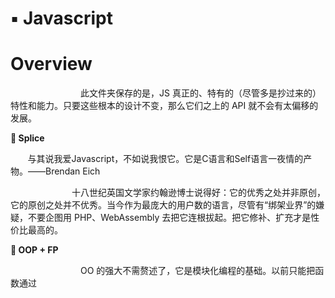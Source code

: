# ▪️ Javascript
# Overview
        此文件夹保存的是，JS 真正的、特有的（尽管多是抄过来的）特性和能力。只要这些根本的设计不变，那么它们之上的 API 就不会有太偏移的发展。



**👶 Splice**

       与其说我爱Javascript，不如说我恨它。它是C语言和Self语言一夜情的产物。——Brendan Eich

       十八世纪英国文学家约翰逊博士说得好：它的优秀之处并非原创，它的原创之处并不优秀。当今作为最庞大的用户数的语言，尽管有“绑架业界”的嫌疑，不要企图用 PHP、WebAssembly 去把它连根拔起。把它修补、扩充才是性价比最高的。



**🙉 OOP + FP**

        OO 的强大不需赘述了，它是模块化编程的基础。以前只能把函数通过 <script> 叠在一起，而 ESM 成熟的今天效率高了不少。

        函数式编程是面向数学的抽象，将计算描述为一种**表达式求值**（参数进入表达式后得到返回值），其实，函数式程序就是一个表达式。

* 函数是第一公民
* 函数应该是纯函数，没有副作用，其结果唯一

        第一点在语法上实现了，让函数能被赋值和加工（curry & compose）。第二点就落入了学术的范畴，在业务中难以施展。至于表达式，所有的编程语言都能做到。所以说，FP 是其思想这个说法有点牵强。



Ref

* [Javascript诞生记 - 阮一峰的网络日志](https://www.ruanyifeng.com/blog/2011/06/birth_of_javascript.html)
* [JavaScript算是严格意义上的编程语言吗？ - 知乎](https://www.zhihu.com/question/23569951)

---


# 🥷 Ninja
【5/14】

|规划|Learning|Done|Used|
| ----- | ----- | ----- | ----- |
|**【浏览器】**<br><br>* DOM 操作<br>* 事件<br>* 技巧| |* 平台与运用|* 页面构建与生命|
|【对象】<br><br>* 对象-访问<br>* 集合|* 对象-原型| | |
|**【函数】**| |* 函数-参数和环境<br>* 函数-闭包和作用域<br>* 生成器和 Promise|* 函数-对象和参数|
|**【扩展】**<br><br>* 正则<br>* 模块化| | | |



# 🐣 诞生
* 背景：网景公司拥抱JAVA
   * 平台
      * 浏览器：C ++
      * 服务器：（浏览器 V8 core）Nodejs
   * 骨架、肉体与机能
      * HTML：标记语言（计算机科学家Tim Berners-Lee发明，描述文档结构，也算是计算机语言）
      * CSS：层叠样式表（同是万维网发明者1990年创造，经过4年后走出实验室）
      * JS：编程语言（图灵完备）
* 作者：Brendan Eich 对 JAVA 没有兴趣，花了10天设计出来JS
* 结果：混合产物，函数式编程（作者专长） + 简化的面向对象（公司要求模仿JAVA），总和4种语言的特长
   * （1）借鉴 C 语言的基本语法；
   * （2）借鉴 Java 语言的数据类型和内存管理；
   * （3）借鉴 Scheme 语言，将函数提升到"第一等公民"（first class）的地位；
   * （4）借鉴 Self 语言，使用基于原型（prototype）的继承机制。
* 未来
   * 全领域

   * 网页
   * 后端
   * 人工智能
   * 物理引擎
   * 网页游戏
   * AR、VR
* 全功能
   * 安全（劫持）
   * 多端适配
   * 算法问题（比如最短路径）
   * 抽象问题（投影仪模型）
   * 数据可视化（需要数学与物理知识）



## 优点
* 解释性语言
   * 不需要先编译。直接输入到浏览器，就能逐行解释
   * 弱类型。变量能直接改变类型
   * 安全，不可以修改文件
   * 作用域互借：灵活（调用对象方便）
* 浏览器
   * 多线程：复杂（注意渲染、网络请求等线程的等待问题，但是 JS 是单线程的）
   * 事件驱动
   * 跨平台，前后端兼吃



## 缺点
* 弱类型：类型难判断，且容易互换
* 错误类型：null、NaN 等判断奇妙
* 不够完整

时间推移，小缺陷不常用不管，硬伤都有了补丁（ECMA）或者覆盖（TypeScript）。





### 🌙 10大缺陷
|🐚|说明|解决|
| ----- | ----- | ----- |
|【命名空间】没有|函数和变量都可以覆盖|严格模式的引入|
|【标准库】比较小| |ES 补充|
|【null】几乎没有用|和对象奇妙的关系| |
|【NaN】的存在|超出解释器的极限，typeof NaN === 'number'| Number.isNaN() |
|【全局变量】任意操作|所有文件均可写入|IIFE、CommonJS|
|【编码分号】自动插入| |IDE 可以处理掉|
|【加号】奇妙类型功能|数字 + 字符 = 「拼接」功能| |
|【数组】类型难以判断| |大量严格判断函数|
|【包装对象】混淆|方法生成对象，后面不注意会忘掉| |




